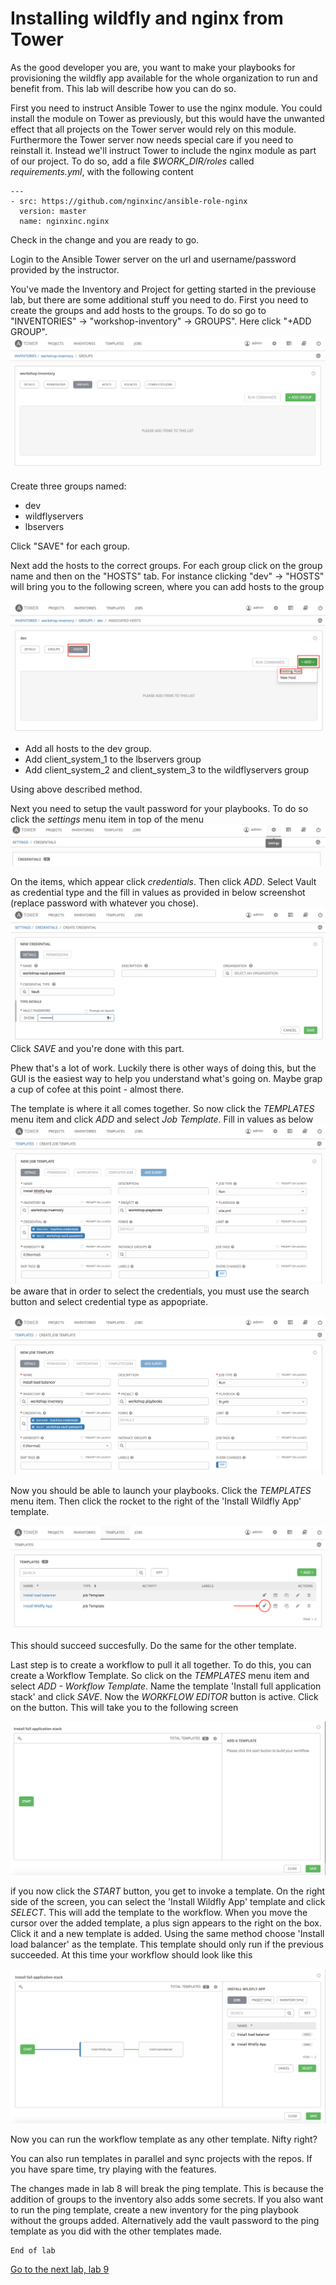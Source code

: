 # Installing wildfly and nginx from Tower

As the good developer you are, you want to make your playbooks for provisioning the wildfly app available for the whole organization to run and benefit from. This lab will describe how you can do so.

First you need to instruct Ansible Tower to use the nginx module. You could install the module on Tower as previously, but this would have the unwanted effect that all projects on the Tower server would rely on this module. Furthermore the Tower server now needs special care if you need to reinstall it. Instead we'll instruct Tower to include the nginx module as part of our project. To do so, add a file *$WORK_DIR/roles* called *requirements.yml*, with the following content
```
---
- src: https://github.com/nginxinc/ansible-role-nginx
  version: master
  name: nginxinc.nginx
```
Check in the change and you are ready to go.

Login to the Ansible Tower server on the url and username/password provided by the instructor.

You've made the Inventory and Project for getting started in the previouse lab, but there are some additional stuff you need to do. First you need to create the groups and add hosts to the groups. To do so go to "INVENTORIES" -> "workshop-inventory" -> GROUPS". Here click "+ADD GROUP".
![create a group](images/create-group.png)


Create three groups named:
* dev
* wildflyservers
* lbservers

Click "SAVE" for each group.

Next add the hosts to the correct groups. For each group click on the group name and then on the "HOSTS" tab. For instance clicking "dev" -> "HOSTS" will bring you to the following screen, where you can add hosts to the group

![Add hosts to a group](images/add-host-to-group.png)

* Add all hosts to the dev group.
* Add client_system_1 to the lbservers group
* Add client_system_2 and client_system_3 to the wildflyservers group

Using above described method.

Next you need to setup the vault password for your playbooks. To do so click the *settings* menu item in top of the menu
![settings location image](../lab-8/images/img0.png)

On the items, which appear click *credentials*. Then click *ADD*. Select Vault as credential type and the fill in values as provided in below screenshot (replace password with whatever you chose).
![filling in vault values](../lab-8/images/img1.png)
Click *SAVE* and you're done with this part.

Phew that's a lot of work. Luckily there is other ways of doing this, but the GUI is the easiest way to help you understand what's going on. Maybe grap a cup of cofee at this point - almost there.

The template is where it all comes together. So now click the *TEMPLATES* menu item and click *ADD* and select *Job Template*. Fill in values as below
![wildfly template](images/img7.png)
be aware that in order to select the credentials, you must use the search button and select credential type as appopriate.

![lb template](images/img8.png)

Now you should be able to launch your playbooks. Click the *TEMPLATES* menu item. Then click the rocket to the right of the 'Install Wildfly App' template.

![wildfly template](images/img9.png)

This should succeed succesfully. Do the same for the other template.

Last step is to create a workflow to pull it all together. To do this, you can create a Workflow Template. So click on the *TEMPLATES* menu item and select *ADD - Workflow Template*. Name the template 'Install full application stack' and click *SAVE*. Now the *WORKFLOW EDITOR* button is active. Click on the button. This will take you to the following screen

![template editor](images/img10.png)

if you now click the *START* button, you get to invoke a template. On the right side of the screen, you can select the 'Install Wildfly App' template and click *SELECT*. This will add the template to the workflow. When you move the cursor over the added template, a plus sign appears to the right on the box. Click it and a new template is added. Using the same method choose 'Install load balancer' as the template. This template should only run if the previous succeeded. At this time your workflow should look like this

![template editor](images/img11.png)

Now you can run the workflow template as any other template. Nifty right?

You can also run templates in parallel and sync projects with the repos. If you have spare time, try playing with the features.

The changes made in lab 8 will break the ping template. This is because the addition of groups to the inventory also adds some secrets. If you also want to run the ping template, create a new inventory for the ping playbook without the groups added. Alternatively add the vault password to the ping template as you did with the other templates made.

```
End of lab
```
[Go to the next lab, lab 9](../lab-9/README.md)
